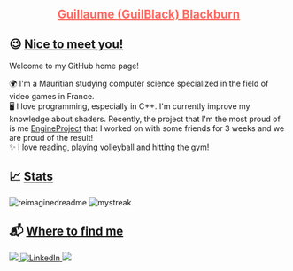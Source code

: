 <!-- header mainly for css -->
<header>
    <style>
        .title {
            color: #ff6961;
            text-align: center;
            text-decoration: underline;
        }
        .section-title {
            text-decoration: underline;
        }
    </style>
</header>

<body>
    <!--title-->
    <section>
        <div>
            <h1 class="title"> Guillaume (GuilBlack) Blackburn </h1>
        </div>
    </section>
    <section>
        <h2> 😉 <span class="section-title">Nice to meet you!</span></h2>
        <p>Welcome to my GitHub home page!</p>
        <p>
            🌍 I'm a Mauritian studying computer science specialized in the field of video games in France.</br>
            🖥️ I love programming, especially in C++. I'm currently improve my knowledge about shaders. Recently, the project that I'm the most proud of is me <a href="https://github.com/GuilBlack/EngineProject">EngineProject</a> that I worked on with some friends for 3 weeks and we are proud of the result!  </br>
            ✨ I love reading, playing volleyball and hitting the gym!
        </p>
    </section>
    <section>
        <h2> 📈 <span class="section-title">Stats</span> </h2>
        <div>
            <img src="https://myreadme.vercel.app/api/embed/guilblack?panels=userstatistics,toprepositories,toplanguages,commitgraph" alt="reimaginedreadme" />
            <img src="https://github-readme-streak-stats.herokuapp.com/?user=guilblack&theme=tokyonight" alt="mystreak"/>
        </div>
    </section>
    <!--social accounts-->
    <section>
        <h2> 📬 <span class="section-title">Where to find me</span></h2>
        <a href="mailto:guillaume.blackburn1@gmail.com">
            <img src="https://img.shields.io/badge/Gmail-D14836?style=for-the-badge&logo=gmail&logoColor=white" />
        </a>
        <a href="https://www.linkedin.com/in/guillaumeblackburn">
            <img alt="LinkedIn" src="https://img.shields.io/badge/linkedin-%230077B5.svg?&style=for-the-badge&logo=linkedin&logoColor=white" />
        </a>
        <a href="https://discordapp.com/users/263757283391963147">
            <img src="https://img.shields.io/badge/Discord-7289DA?style=for-the-badge&logo=discord&logoColor=white" />
        </a>
    </section>
</body>
